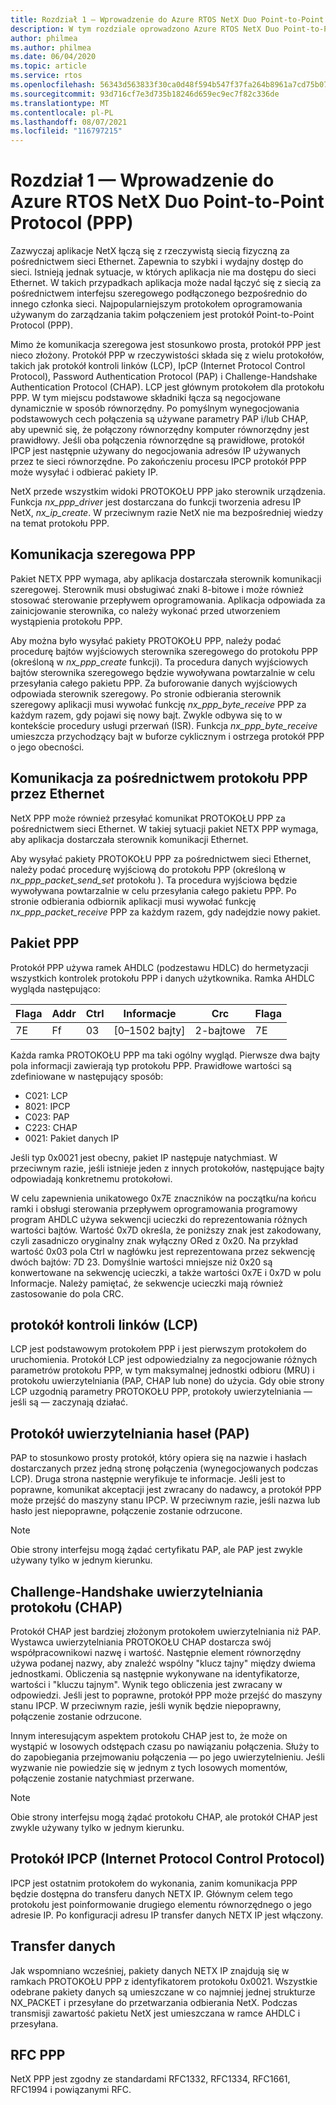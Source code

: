 ```yaml
---
title: Rozdział 1 — Wprowadzenie do Azure RTOS NetX Duo Point-to-Point Protocol (PPP)
description: W tym rozdziale oprowadzono Azure RTOS NetX Duo Point-to-Point Protocol (PPP).
author: philmea
ms.author: philmea
ms.date: 06/04/2020
ms.topic: article
ms.service: rtos
ms.openlocfilehash: 56343d563833f30ca0d48f594b547f37fa264b8961a7cd75b0786aac4791d065
ms.sourcegitcommit: 93d716cf7e3d735b18246d659ec9ec7f82c336de
ms.translationtype: MT
ms.contentlocale: pl-PL
ms.lasthandoff: 08/07/2021
ms.locfileid: "116797215"
---
```

# <a name="chapter-1---introduction-to-the-azure-rtos-netx-duo-point-to-point-protocol-ppp"></a>Rozdział 1 — Wprowadzenie do Azure RTOS NetX Duo Point-to-Point Protocol (PPP)

Zazwyczaj aplikacje NetX łączą się z rzeczywistą siecią fizyczną za pośrednictwem sieci Ethernet. Zapewnia to szybki i wydajny dostęp do sieci. Istnieją jednak sytuacje, w których aplikacja nie ma dostępu do sieci Ethernet. W takich przypadkach aplikacja może nadal łączyć się z siecią za pośrednictwem interfejsu szeregowego podłączonego bezpośrednio do innego członka sieci. Najpopularniejszym protokołem oprogramowania używanym do zarządzania takim połączeniem jest protokół Point-to-Point Protocol (PPP).

Mimo że komunikacja szeregowa jest stosunkowo prosta, protokół PPP jest nieco złożony. Protokół PPP w rzeczywistości składa się z wielu protokołów, takich jak protokół kontroli linków (LCP), IpCP (Internet Protocol Control Protocol), Password Authentication Protocol (PAP) i Challenge-Handshake Authentication Protocol (CHAP). LCP jest głównym protokołem dla protokołu PPP. W tym miejscu podstawowe składniki łącza są negocjowane dynamicznie w sposób równorzędny. Po pomyślnym wynegocjowania podstawowych cech połączenia są używane parametry PAP i/lub CHAP, aby upewnić się, że połączony równorzędny komputer równorzędny jest prawidłowy. Jeśli oba połączenia równorzędne są prawidłowe, protokół IPCP jest następnie używany do negocjowania adresów IP używanych przez te sieci równorzędne. Po zakończeniu procesu IPCP protokół PPP może wysyłać i odbierać pakiety IP.

NetX przede wszystkim widoki PROTOKOŁU PPP jako sterownik urządzenia. Funkcja *nx_ppp_driver* jest dostarczana do funkcji tworzenia adresu IP NetX, *nx_ip_create*. W przeciwnym razie NetX nie ma bezpośredniej wiedzy na temat protokołu PPP.

## <a name="ppp-serial-communication"></a>Komunikacja szeregowa PPP

Pakiet NETX PPP wymaga, aby aplikacja dostarczała sterownik komunikacji szeregowej. Sterownik musi obsługiwać znaki 8-bitowe i może również stosować sterowanie przepływem oprogramowania. Aplikacja odpowiada za zainicjowanie sterownika, co należy wykonać przed utworzeniem wystąpienia protokołu PPP.

Aby można było wysyłać pakiety PROTOKOŁU PPP, należy podać procedurę bajtów wyjściowych sterownika szeregowego do protokołu PPP (określoną w *nx_ppp_create* funkcji). Ta procedura danych wyjściowych bajtów sterownika szeregowego będzie wywoływana powtarzalnie w celu przesyłania całego pakietu PPP. Za buforowanie danych wyjściowych odpowiada sterownik szeregowy. Po stronie odbierania sterownik szeregowy aplikacji musi wywołać funkcję *nx_ppp_byte_receive* PPP za każdym razem, gdy pojawi się nowy bajt. Zwykle odbywa się to w kontekście procedury usługi przerwań (ISR). Funkcja *nx_ppp_byte_receive* umieszcza przychodzący bajt w buforze cyklicznym i ostrzega protokół PPP o jego obecności.

## <a name="ppp-over-ethernet-communication"></a>Komunikacja za pośrednictwem protokołu PPP przez Ethernet

NetX PPP może również przesyłać komunikat PROTOKOŁU PPP za pośrednictwem sieci Ethernet. W takiej sytuacji pakiet NETX PPP wymaga, aby aplikacja dostarczała sterownik komunikacji Ethernet.

Aby wysyłać pakiety PROTOKOŁU PPP za pośrednictwem sieci Ethernet, należy podać procedurę wyjściową do protokołu PPP (określoną w *nx_ppp_packet_send_set* protokołu ). Ta procedura wyjściowa będzie wywoływana powtarzalnie w celu przesyłania całego pakietu PPP. Po stronie odbierania odbiornik aplikacji musi wywołać funkcję *nx_ppp_packet_receive* PPP za każdym razem, gdy nadejdzie nowy pakiet.

## <a name="ppp-packet"></a>Pakiet PPP

Protokół PPP używa ramek AHDLC (podzestawu HDLC) do hermetyzacji wszystkich kontrolek protokołu PPP i danych użytkownika. Ramka AHDLC wygląda następująco:

|**Flaga**|**Addr**|**Ctrl**|**Informacje**|**Crc**|**Flaga**|
|--------|--------|--------|---------------|-------|--------|
|7E |Ff|03|[0–1502 bajty]|2-bajtowe| 7E|

Każda ramka PROTOKOŁU PPP ma taki ogólny wygląd. Pierwsze dwa bajty pola informacji zawierają typ protokołu PPP. Prawidłowe wartości są zdefiniowane w następujący sposób:

- C021: LCP
- 8021: IPCP
- C023: PAP
- C223: CHAP
- 0021: Pakiet danych IP

Jeśli typ 0x0021 jest obecny, pakiet IP następuje natychmiast. W przeciwnym razie, jeśli istnieje jeden z innych protokołów, następujące bajty odpowiadają konkretnemu protokołowi.

W celu zapewnienia unikatowego 0x7E znaczników na początku/na końcu ramki i obsługi sterowania przepływem oprogramowania programowy program AHDLC używa sekwencji ucieczki do reprezentowania różnych wartości bajtów. Wartość 0x7D określa, że poniższy znak jest zakodowany, czyli zasadniczo oryginalny znak wyłączny ORed z 0x20. Na przykład wartość 0x03 pola Ctrl w nagłówku jest reprezentowana przez sekwencję dwóch bajtów: 7D 23. Domyślnie wartości mniejsze niż 0x20 są konwertowane na sekwencję ucieczki, a także wartości 0x7E i 0x7D w polu Informacje. Należy pamiętać, że sekwencje ucieczki mają również zastosowanie do pola CRC.

## <a name="link-control-protocol-lcp"></a>protokół kontroli linków (LCP)

LCP jest podstawowym protokołem PPP i jest pierwszym protokołem do uruchomienia. Protokół LCP jest odpowiedzialny za negocjowanie różnych parametrów protokołu PPP, w tym maksymalnej jednostki odbioru (MRU) i protokołu uwierzytelniania (PAP, CHAP lub none) do użycia. Gdy obie strony LCP uzgodnią parametry PROTOKOŁU PPP, protokoły uwierzytelniania — jeśli są — zaczynają działać.

## <a name="password-authentication-protocol-pap"></a>Protokół uwierzytelniania haseł (PAP)

PAP to stosunkowo prosty protokół, który opiera się na nazwie i hasłach dostarczanych przez jedną stronę połączenia (wynegocjowanych podczas LCP). Druga strona następnie weryfikuje te informacje. Jeśli jest to poprawne, komunikat akceptacji jest zwracany do nadawcy, a protokół PPP może przejść do maszyny stanu IPCP. W przeciwnym razie, jeśli nazwa lub hasło jest niepoprawne, połączenie zostanie odrzucone.

>[!NOTE]
> Obie strony interfejsu mogą żądać certyfikatu PAP, ale PAP jest zwykle używany tylko w jednym kierunku.

## <a name="challenge-handshake-authentication-protocol-chap"></a>Challenge-Handshake uwierzytelniania protokołu (CHAP)

Protokół CHAP jest bardziej złożonym protokołem uwierzytelniania niż PAP. Wystawca uwierzytelniania PROTOKOŁU CHAP dostarcza swój współpracownikowi nazwę i wartość. Następnie element równorzędny używa podanej nazwy, aby znaleźć wspólny "klucz tajny" między dwiema jednostkami. Obliczenia są następnie wykonywane na identyfikatorze, wartości i "kluczu tajnym". Wynik tego obliczenia jest zwracany w odpowiedzi. Jeśli jest to poprawne, protokół PPP może przejść do maszyny stanu IPCP. W przeciwnym razie, jeśli wynik będzie niepoprawny, połączenie zostanie odrzucone.

Innym interesującym aspektem protokołu CHAP jest to, że może on wystąpić w losowych odstępach czasu po nawiązaniu połączenia. Służy to do zapobiegania przejmowaniu połączenia — po jego uwierzytelnieniu. Jeśli wyzwanie nie powiedzie się w jednym z tych losowych momentów, połączenie zostanie natychmiast przerwane.

>[!NOTE]
> Obie strony interfejsu mogą żądać protokołu CHAP, ale protokół CHAP jest zwykle używany tylko w jednym kierunku.

## <a name="internet-protocol-control-protocol-ipcp"></a>Protokół IPCP (Internet Protocol Control Protocol)

IPCP jest ostatnim protokołem do wykonania, zanim komunikacja PPP będzie dostępna do transferu danych NETX IP. Głównym celem tego protokołu jest poinformowanie drugiego elementu równorzędnego o jego adresie IP. Po konfiguracji adresu IP transfer danych NETX IP jest włączony.

## <a name="data-transfer"></a>Transfer danych

Jak wspomniano wcześniej, pakiety danych NETX IP znajdują się w ramkach PROTOKOŁU PPP z identyfikatorem protokołu 0x0021. Wszystkie odebrane pakiety danych są umieszczane w co najmniej jednej strukturze NX_PACKET i przesyłane do przetwarzania odbierania NetX. Podczas transmisji zawartość pakietu NetX jest umieszczana w ramce AHDLC i przesyłana.

## <a name="ppp-rfcs"></a>RFC PPP

NetX PPP jest zgodny ze standardami RFC1332, RFC1334, RFC1661, RFC1994 i powiązanymi RFC.